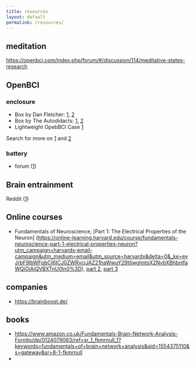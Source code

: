 ```yaml
---
title: resources
layout: default
permalink: /resources/
---
```


## meditation
https://openbci.com/index.php/forum/#/discussion/114/meditative-states-research

## OpenBCI

### enclosure

- Box by Dan Fletcher: [1](https://www.thingiverse.com/thing:2085981), [2](http://openbci.com/forum/index.php?p=/discussion/929/3d-printed-enclosure-for-16-channel-openbci-system-with-rechargeable-battery)
- Box by The Autodidacts: [1](http://www.autodidacts.io/bcibox-open-source-openbci-enclosure/), [2](https://github.com/TheAutodidacts/BCIBox)
- Lightweight OpebBCI Case [1](https://www.thingiverse.com/thing:1506741/comments)

Search for more on [1](https://www.thingiverse.com/search?q=openbci&dwh=225c5b03706c023) and [2](https://all3dp.com/1/free-stl-files-3d-printer-models-3d-print-files-stl-download/)

### battery
- forum ([1](https://openbci.com/index.php/forum/#/discussion/comment/8325))

## Brain entrainment

Reddit ([1](https://www.reddit.com/r/Nootropics/comments/agfzbb/your_thoughts_on_brain_entrainment_the_digital/))

## Online courses

* Fundamentals of Neuroscience, [Part 1: The Electrical Properties of the Neuron] (https://online-learning.harvard.edu/course/fundamentals-neuroscience-part-1-electrical-properties-neuron?utm_campaign=harvardx-email-campaign&utm_medium=email&utm_source=harvardx&delta=0&_ke=eyJrbF9lbWFpbCI6ICJ0ZWRvcjJAZ21haWwuY29tIiwgImtsX2NvbXBhbnlfaWQiOiAiQVBXTnU0In0%3D), [part 2](https://online-learning.harvard.edu/course/fundamentals-neuroscience-part-2-neurons-and-networks?delta=0), [part 3](https://online-learning.harvard.edu/course/fundamentals-neuroscience-part-3-brain?delta=0)

## companies

* https://brainboost.de/


## books
* https://www.amazon.co.uk/Fundamentals-Brain-Network-Analysis-Fornito/dp/0124079083/ref=sr_1_fkmrnull_1?keywords=fundamentals+of+brain+network+analysis&qid=1554375110&s=gateway&sr=8-1-fkmrnull
* 

